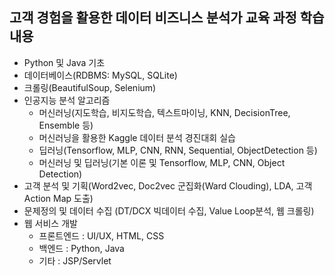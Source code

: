 ## 고객 경험을 활용한 데이터 비즈니스 분석가 교육 과정 학습내용
- Python 및 Java 기초
- 데이터베이스(RDBMS: MySQL, SQLite)
- 크롤링(BeautifulSoup, Selenium)
- 인공지능 분석 알고리즘
    - 머신러닝(지도학습, 비지도학습, 텍스트마이닝, KNN, DecisionTree, Ensemble 등)
    - 머신러닝을 활용한 Kaggle 데이터 분석 경진대회 실습
    - 딥러닝(Tensorflow, MLP, CNN, RNN, Sequential, ObjectDetection 등)
    - 머신러닝 및 딥러닝(기본 이론 및 Tensorflow, MLP, CNN, Object Detection)
- 고객 분석 및 기획(Word2vec, Doc2vec 군집화(Ward Clouding), LDA, 고객 Action Map 도출)
- 문제정의 및 데이터 수집 (DT/DCX 빅데이터 수집, Value Loop분석, 웹 크롤링)
- 웹 서비스 개발
    - 프론트엔드 : UI/UX, HTML, CSS
    - 백엔드 : Python, Java
    - 기타 : JSP/Servlet
